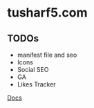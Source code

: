 # tusharf5.com

## TODOs

- manifest file and seo
- Icons
- Social SEO
- GA
- Likes Tracker

[Docs](https://docs.astro.build/en/core-concepts/astro-components/)
